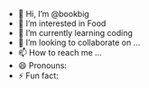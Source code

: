 - 👋 Hi, I’m @bookbig
- 👀 I’m interested in Food
- 🌱 I’m currently learning coding
- 💞️ I’m looking to collaborate on ...
- 📫 How to reach me ...
- 😄 Pronouns: 
- ⚡ Fun fact: 

<!---
bookbi/bookbi is a ✨ special ✨ repository because its `README.md` (this file) appears on your GitHub profile.
You can click the Preview link to take a look at your changes.
--->
